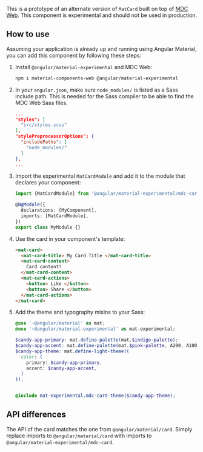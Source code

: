 This is a prototype of an alternate version of `MatCard` built on top of
[MDC Web](https://github.com/material-components/material-components-web). This component is
experimental and should not be used in production.

## How to use
Assuming your application is already up and running using Angular Material, you can add this
component by following these steps:

1. Install `@angular/material-experimental` and MDC Web:

   ```bash
   npm i material-components-web @angular/material-experimental
   ```

2. In your `angular.json`, make sure `node_modules/` is listed as a Sass include path. This is
   needed for the Sass compiler to be able to find the MDC Web Sass files.

   ```json
   ...
   "styles": [
     "src/styles.scss"
   ],
   "stylePreprocessorOptions": {
     "includePaths": [
       "node_modules/"
     ]
   },
   ...
   ```

3. Import the experimental `MatCardModule` and add it to the module that declares your component:

   ```ts
   import {MatCardModule} from '@angular/material-experimental/mdc-card';

   @NgModule({
     declarations: [MyComponent],
     imports: [MatCardModule],
   })
   export class MyModule {}
   ```

4. Use the card in your component's template:

   ```html
   <mat-card>
     <mat-card-title> My Card Title </mat-card-title>
     <mat-card-content>
       Card content!
     </mat-card-content>
     <mat-card-actions>
       <button> Like </button>
       <button> Share </button>
     </mat-card-actions>
   </mat-card>
   ```

5. Add the theme and typography mixins to your Sass:

   ```scss
   @use '~@angular/material' as mat;
   @use '~@angular/material-experimental' as mat-experimental;

   $candy-app-primary: mat.define-palette(mat.$indigo-palette);
   $candy-app-accent: mat.define-palette(mat.$pink-palette, A200, A100, A400);
   $candy-app-theme: mat.define-light-theme((
     color: (
       primary: $candy-app-primary,
       accent: $candy-app-accent,
     )
   ));


   @include mat-experimental.mdc-card-theme($candy-app-theme);
   ```

## API differences

The API of the card matches the one from `@angular/material/card`. Simply replace imports to
`@angular/material/card` with imports to `@angular/material-experimental/mdc-card`.
